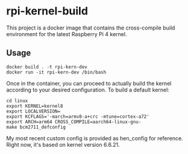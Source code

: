rpi-kernel-build
================

This project is a docker image that contains the cross-compile build environment for the latest Raspberry Pi 4 kernel. 

Usage
-----

```
docker build . -t rpi-kern-dev
docker run -it rpi-kern-dev /bin/bash
```

Once in the container, you can proceed to actually build the kernel according to your desired configuration. To build a default kernel:

```
cd linux
export KERNEL=kernel8
export LOCALVERSION=
export KCFLAGS='-march=armv8-a+crc -mtune=cortex-a72'
export ARCH=arm64 CROSS_COMPILE=aarch64-linux-gnu- 
make bcm2711_defconfig
```

My most recent custom config is provided as hen_config for reference. 
Right now, it's based on kernel version 6.6.21.
